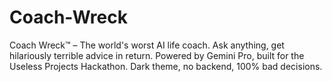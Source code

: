 # Coach-Wreck
Coach Wreck™ – The world's worst AI life coach. Ask anything, get hilariously terrible advice in return. Powered by Gemini Pro, built for the Useless Projects Hackathon. Dark theme, no backend, 100% bad decisions. 

